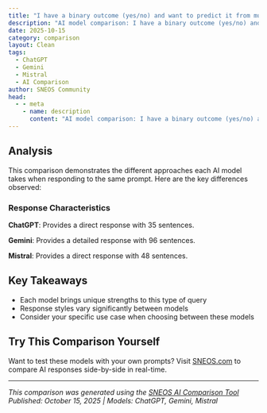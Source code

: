 ```yaml
---
title: "I have a binary outcome (yes/no) and want to predict it from multiple variables using logistic regression. Help me: 1) Prepare data with proper coding of outcome variable (0/1)"
description: "AI model comparison: I have a binary outcome (yes/no) and want to predict it from multiple variables using logistic regre..."
date: 2025-10-15
category: comparison
layout: Clean
tags:
  - ChatGPT
  - Gemini
  - Mistral
  - AI Comparison
author: SNEOS Community
head:
  - - meta
    - name: description
      content: "AI model comparison: I have a binary outcome (yes/no) and want to predict it from multiple variables using logistic regression. Help me: 1) P..."
---
```


<ChatComparison
  title="I have a binary outcome (yes/no) and want to predict it from multiple variables using logistic regression. Help me: 1) Prepare data with proper coding of outcome variable (0/1)"
  prompt="I have a binary outcome (yes/no) and want to predict it from multiple variables using logistic regression. Help me: 1) Prepare data with proper coding of outcome variable (0/1)"
  :responses='{"ChatGPT": "To prepare your data for logistic regression, you need to ensure that your outcome variable (in this case, the binary outcome) is properly coded as 0s and 1s. Here is a step-by-step guide to doing this:\n\n### Step 1: Set Up Your Data\n\nMake sure your data is organized. You should have your predictor variables (independent variables) and your binary outcome variable (dependent variable) in a structured format, such as a spreadsheet (CSV, Excel) or a data frame in a programming language like R or Python.\n\n### Step 2: Code the Outcome Variable\n\nAssuming you have your data in a pandas DataFrame or an R data frame, you can code the outcome variable as follows:\n\n#### In Python (using pandas)\n\n1. Import the necessary library and read your dataset.\n   \n\u0060\u0060\u0060python\nimport pandas as pd\n\n# Load your dataset (example with CSV)\ndata = pd.read_csv(\u0027your_data.csv\u0027)\n\u0060\u0060\u0060\n\n2. Check your outcome variable. Let\u0027s say your outcome variable is named \u0060outcome\u0060.\n\n\u0060\u0060\u0060python\nprint(data[\u0027outcome\u0027].value_counts())\n\u0060\u0060\u0060\n\n3. Convert the outcome variable to binary values (0 and 1). Assuming \u0027yes\u0027 is the positive class and \u0027no\u0027 is the negative class:\n\n\u0060\u0060\u0060python\ndata[\u0027outcome\u0027] = data[\u0027outcome\u0027].map({\u0027yes\u0027: 1, \u0027no\u0027: 0})\n\u0060\u0060\u0060\n\n4. Verify that the outcome variable is now correctly coded:\n\n\u0060\u0060\u0060python\nprint(data[\u0027outcome\u0027].value_counts())\n\u0060\u0060\u0060\n\n#### In R\n\n1. Load your data.\n\n\u0060\u0060\u0060R\ndata \u003C- read.csv(\u0022your_data.csv\u0022)\n\u0060\u0060\u0060\n\n2. Check your outcome variable.\n\n\u0060\u0060\u0060R\ntable(data$outcome)\n\u0060\u0060\u0060\n\n3. Convert the outcome variable to binary values. Assuming that the positive class is \u0022yes\u0022 and negative class is \u0022no\u0022:\n\n\u0060\u0060\u0060R\ndata$outcome \u003C- ifelse(data$outcome == \u0022yes\u0022, 1, 0)\n\u0060\u0060\u0060\n\n4. Verify that the outcome variable is correctly coded:\n\n\u0060\u0060\u0060R\ntable(data$outcome)\n\u0060\u0060\u0060\n\n### Step 3: Prepare Predictor Variables\n\nMake sure that your predictor variables are in the appropriate format. Numeric predictors should be continuous variables, and categorical variables should be converted to factors (in R) or dummy/indicator variables (in Python).\n\n#### Python - Convert categorical variables to dummy variables\n\n\u0060\u0060\u0060python\ndata = pd.get_dummies(data, drop_first=True)\n\u0060\u0060\u0060\n\n#### R - Convert categorical variables to factors\n\n\u0060\u0060\u0060R\ndata$your_categorical_variable \u003C- as.factor(data$your_categorical_variable)\n\u0060\u0060\u0060\n\n### Step 4: Check the Data\n\nBefore proceeding with logistic regression, ensure that your data is clean, with no missing values, and is structured properly. You can use:\n\n\u0060\u0060\u0060python\nprint(data.isnull().sum()) # In Python\n\u0060\u0060\u0060\n\n\u0060\u0060\u0060R\nsummary(data) # In R\n\u0060\u0060\u0060\n\n### Conclusion\n\nOnce your outcome variable is correctly coded and your predictors are appropriately formatted, you can proceed to fit a logistic regression model. Ensure all necessary library imports and data transformations are complete before running your analysis. If you need any further assistance with the modeling process or interpretation of results, feel free to ask!", "Gemini": "That\u0027s a great starting point! Logistic regression requires your outcome variable to be numerical, typically coded as 0 and 1. Let\u0027s break down how to prepare your data, focusing on the outcome variable and then touching on other important steps for your predictor variables.\n\n## 1) Prepare Data with Proper Coding of Outcome Variable (0/1)\n\n**The Goal:** Convert your \u0022Yes/No\u0022 outcome into a binary numerical format (0 or 1).\n\n**The Convention:**\n*   **1:** Represents the \u0022event\u0022 or the \u0022positive\u0022 outcome (e.g., \u0022Yes,\u0022 \u0022Success,\u0022 \u0022Churned,\u0022 \u0022Bought\u0022). This is the outcome you are trying to predict the *probability* of.\n*   **0:** Represents the \u0022non-event\u0022 or the \u0022negative\u0022 outcome (e.g., \u0022No,\u0022 \u0022Failure,\u0022 \u0022Retained,\u0022 \u0022Didn\u0027t Buy\u0022).\n\n**Why this matters:**\n*   Logistic regression models the *log-odds* of the event (Y=1) happening.\n*   When you interpret the coefficients, a positive coefficient means an increase in that predictor is associated with an increase in the *log-odds* (and thus the probability) of the **1** outcome.\n\n---\n\n### Example Scenario:\nLet\u0027s say you\u0027re predicting if a customer will \u0022Buy\u0022 (Yes/No) based on their \u0022Age\u0022 and \u0022Income\u0022. Your raw data might look like this:\n\n| CustomerID | Age | Income | Buy |\n| :--------- | :-- | :----- | :-- |\n| 1          | 30  | 50000  | Yes |\n| 2          | 45  | 75000  | No  |\n| 3          | 22  | 30000  | Yes |\n| 4          | 60  | 90000  | No  |\n| 5          | 38  | 60000  | Yes |\n\nWe want to transform the \u0027Buy\u0027 column.\n\n---\n\n### How to Code (0/1) in Different Tools:\n\n#### a) In Python (using Pandas)\n\n\u0060\u0060\u0060python\nimport pandas as pd\n\n# Sample Data (replace with loading your actual data, e.g., pd.read_csv(\u0027your_data.csv\u0027))\ndata = {\n    \u0027CustomerID\u0027: [1, 2, 3, 4, 5],\n    \u0027Age\u0027: [30, 45, 22, 60, 38],\n    \u0027Income\u0027: [50000, 75000, 30000, 90000, 60000],\n    \u0027Buy\u0027: [\u0027Yes\u0027, \u0027No\u0027, \u0027Yes\u0027, \u0027No\u0027, \u0027Yes\u0027]\n}\ndf = pd.DataFrame(data)\n\nprint(\u0022Original DataFrame:\u0022)\nprint(df)\nprint(\u0022-\u0022 * 30)\n\n# Method 1: Using .map() - Recommended for clarity and specific mappings\n# Map \u0027Yes\u0027 to 1 and \u0027No\u0027 to 0\ndf[\u0027Buy_Coded\u0027] = df[\u0027Buy\u0027].map({\u0027Yes\u0027: 1, \u0027No\u0027: 0})\n\n# Method 2: Using np.where() (if you have NumPy)\n# import numpy as np\n# df[\u0027Buy_Coded\u0027] = np.where(df[\u0027Buy\u0027] == \u0027Yes\u0027, 1, 0)\n\n# Method 3: Using .replace() (good for multiple replacements or simple swaps)\n# df[\u0027Buy_Coded\u0027] = df[\u0027Buy\u0027].replace({\u0027Yes\u0027: 1, \u0027No\u0027: 0})\n\n\nprint(\u0022\\nDataFrame with \u0027Buy\u0027 coded as 0/1:\u0022)\nprint(df)\n\n# You can then drop the original \u0027Buy\u0027 column if you wish\n# df = df.drop(\u0027Buy\u0027, axis=1)\n\u0060\u0060\u0060\n\n**Output:**\n\u0060\u0060\u0060\nOriginal DataFrame:\n   CustomerID  Age  Income  Buy\n0           1   30   50000  Yes\n1           2   45   75000   No\n2           3   22   30000  Yes\n3           4   60   90000   No\n4           5   38   60000  Yes\n------------------------------\n\nDataFrame with \u0027Buy\u0027 coded as 0/1:\n   CustomerID  Age  Income  Buy  Buy_Coded\n0           1   30   50000  Yes          1\n1           2   45   75000   No          0\n2           3   22   30000  Yes          1\n3           4   60   90000   No          0\n4           5   38   60000  Yes          1\n\u0060\u0060\u0060\n\n#### b) In R\n\n\u0060\u0060\u0060R\n# Sample Data (replace with loading your actual data, e.g., read.csv(\u0027your_data.csv\u0027))\ndf \u003C- data.frame(\n  CustomerID = c(1, 2, 3, 4, 5),\n  Age = c(30, 45, 22, 60, 38),\n  Income = c(50000, 75000, 30000, 90000, 60000),\n  Buy = c(\u0027Yes\u0027, \u0027No\u0027, \u0027Yes\u0027, \u0027No\u0027, \u0027Yes\u0027)\n)\n\nprint(\u0022Original DataFrame:\u0022)\nprint(df)\ncat(\u0022------------------------------\\n\u0022)\n\n# Method 1: Using ifelse() - Common and clear\ndf$Buy_Coded \u003C- ifelse(df$Buy == \u0027Yes\u0027, 1, 0)\n\n# Method 2: Coercing a factor (if Buy is already a factor)\n# This works if \u0027No\u0027 is the first level and \u0027Yes\u0027 is the second level,\n# but it\u0027s less explicit about which becomes 0 and which becomes 1.\n# df$Buy_Coded \u003C- as.numeric(factor(df$Buy, levels = c(\u0022No\u0022, \u0022Yes\u0022))) - 1\n\nprint(\u0022\\nDataFrame with \u0027Buy\u0027 coded as 0/1:\u0022)\nprint(df)\n\u0060\u0060\u0060\n\n**Output:**\n\u0060\u0060\u0060\n[1] \u0022Original DataFrame:\u0022\n  CustomerID Age Income Buy\n1          1  30  50000 Yes\n2          2  45  75000  No\n3          3  22  30000 Yes\n4          4  60  90000  No\n5          5  38  60000 Yes\n------------------------------\n\n[1] \u0022DataFrame with \u0027Buy\u0027 coded as 0/1:\u0022\n  CustomerID Age Income Buy Buy_Coded\n1          1  30  50000 Yes         1\n2          2  45  75000  No         0\n3          3  22  30000 Yes         1\n4          4  60  90000  No         0\n5          5  38  60000 Yes         1\n\u0060\u0060\u0060\n\n#### c) In Excel / Google Sheets\n\n1.  **Create a new column** (e.g., \u0022Buy_Coded\u0022).\n2.  In the first cell of this new column (e.g., \u0060E2\u0060), enter the \u0060IF\u0060 formula:\n    \u0060=IF(D2=\u0022Yes\u0022,1,0)\u0060\n    (Assuming \u0027Buy\u0027 is in column D, starting at row 2).\n3.  **Drag this formula down** to apply it to all rows.\n\n---\n\n## Beyond Outcome Coding: Other Important Data Preparation Steps for Logistic Regression\n\nWhile you specifically asked about the outcome variable, it\u0027s crucial to properly prepare your **predictor (independent) variables** as well for robust logistic regression.\n\n### 2) Handle Categorical Predictor Variables\n\nLogistic regression (and most statistical models) cannot directly use text categories. They need to be converted to numerical format.\n\n*   **Method: One-Hot Encoding (Dummy Variables)**\n    *   For each categorical variable, create new binary (0/1) columns, one for each unique category.\n    *   **Crucial:** To avoid multicollinearity (the \u0022dummy variable trap\u0022), *drop one of the dummy variables* for each original categorical feature. The remaining categories will be interpreted relative to the dropped (reference) category.\n\n    **Example:** If you have a \u0060City\u0060 variable with values \u0060[\u0027New York\u0027, \u0027Los Angeles\u0027, \u0027Chicago\u0027]\u0060:\n    *   You\u0027d create \u0060City_New_York\u0060, \u0060City_Los_Angeles\u0060, \u0060City_Chicago\u0060.\n    *   Then, you\u0027d drop one, say \u0060City_Chicago\u0060.\n    *   If \u0060City_New_York\u0060=1 and \u0060City_Los_Angeles\u0060=0, the customer is from New York.\n    *   If \u0060City_New_York\u0060=0 and \u0060City_Los_Angeles\u0060=1, the customer is from Los Angeles.\n    *   If \u0060City_New_York\u0060=0 and \u0060City_Los_Angeles\u0060=0, the customer is from Chicago (the reference category).\n\n    **Python (Pandas):**\n    \u0060\u0060\u0060python\n    # Example with a new categorical variable \u0027Region\u0027\n    df[\u0027Region\u0027] = [\u0027East\u0027, \u0027West\u0027, \u0027East\u0027, \u0027Central\u0027, \u0027West\u0027]\n\n    # One-Hot Encode \u0027Region\u0027 and drop the original\n    df_encoded = pd.get_dummies(df, columns=[\u0027Region\u0027], drop_first=True)\n    # drop_first=True automatically drops one category (e.g., \u0027Central\u0027 or \u0027East\u0027 depending on order)\n    print(\u0022\\nDataFrame with One-Hot Encoded \u0027Region\u0027:\u0022)\n    print(df_encoded)\n    \u0060\u0060\u0060\n\n    **R:**\n    \u0060glm()\u0060 in R (for logistic regression) typically handles factor variables automatically by creating dummy variables and dropping one reference level. You just need to ensure your categorical variables are of \u0060factor\u0060 type.\n\n    \u0060\u0060\u0060R\n    df$Region \u003C- as.factor(c(\u0027East\u0027, \u0027West\u0027, \u0027East\u0027, \u0027Central\u0027, \u0027West\u0027))\n    # When you build the model: glm(Buy_Coded ~ Age \u002B Income \u002B Region, data = df, family = binomial)\n    # R will automatically create dummy variables for \u0027Region\u0027.\n    \u0060\u0060\u0060\n\n### 3) Handle Missing Values\n\n*   **Identify:** Check for \u0060NaN\u0060, \u0060NA\u0060, \u0060null\u0060 values in your dataset.\n*   **Strategies:**\n    *   **Remove:** If only a small percentage of rows have missing values, you might drop those rows. If a column has too many missing values, you might drop the entire column.\n    *   **Impute:** Fill missing values with a substitute:\n        *   **Mean/Median:** For numerical variables. Median is more robust to outliers.\n        *   **Mode:** For categorical variables.\n        *   **More advanced imputation techniques:** Regression imputation, K-Nearest Neighbors imputation.\n\n    **Python (Pandas):**\n    \u0060\u0060\u0060python\n    # Check for missing values\n    print(\u0022\\nMissing values before handling:\u0022)\n    print(df.isnull().sum())\n\n    # Example: Impute \u0027Income\u0027 with its median\n    df[\u0027Income\u0027].fillna(df[\u0027Income\u0027].median(), inplace=True)\n    # Example: Drop rows with any missing values\n    # df.dropna(inplace=True)\n    \u0060\u0060\u0060\n\n    **R:**\n    \u0060\u0060\u0060R\n    # Check for missing values\n    # summary(df)\n    # colSums(is.na(df))\n\n    # Example: Impute \u0027Income\u0027 with its median\n    # df$Income[is.na(df$Income)] \u003C- median(df$Income, na.rm = TRUE)\n    # Example: Remove rows with any missing values\n    # df \u003C- na.omit(df)\n    \u0060\u0060\u0060\n\n### 4) Feature Scaling (Optional but often good practice)\n\n*   **Purpose:** Standardizing numerical predictors (e.g., \u0060Age\u0060, \u0060Income\u0060) can help the optimization algorithm converge faster and can make regularization techniques (like L1/L2 penalties) work more effectively.\n*   **For core logistic regression coefficients:** Scaling doesn\u0027t change the *interpretability* of the odds ratios themselves, but it changes the scale of the coefficients. If you want to compare the \u0022importance\u0022 of different features by looking at their coefficients directly, scaling is essential.\n*   **Methods:**\n    *   **Standardization (Z-score):** Transforms data to have a mean of 0 and a standard deviation of 1. \u0060(X - mean) / std_dev\u0060\n    *   **Normalization (Min-Max):** Scales data to a fixed range, usually 0 to 1. \u0060(X - min) / (max - min)\u0060\n\n    **Python (Scikit-learn):**\n    \u0060\u0060\u0060python\n    from sklearn.preprocessing import StandardScaler\n\n    # Assuming \u0027Age\u0027 and \u0027Income\u0027 are your numerical predictors\n    numerical_cols = [\u0027Age\u0027, \u0027Income\u0027]\n    scaler = StandardScaler()\n    df[numerical_cols] = scaler.fit_transform(df[numerical_cols])\n\n    print(\u0022\\nDataFrame with scaled numerical features:\u0022)\n    print(df)\n    \u0060\u0060\u0060\n\n    **R:**\n    \u0060\u0060\u0060R\n    # df$Age_scaled \u003C- scale(df$Age)\n    # df$Income_scaled \u003C- scale(df$Income)\n    \u0060\u0060\u0060\n\n---\n\n**Summary of Data Preparation Steps:**\n\n1.  **Outcome Variable (Yes/No to 0/1):** This is critical and exactly what you asked for.\n2.  **Categorical Predictors:** Convert to numerical using one-hot encoding (dummy variables), remembering to drop one reference category.\n3.  **Missing Values:** Identify and handle them (impute or remove).\n4.  **Feature Scaling (Numerical Predictors):** Standardize or normalize numerical features.\n\nOnce your data is cleaned and properly encoded, you\u0027ll be ready to split it into training and testing sets, and then build your logistic regression model!", "Mistral": "Sure, I can help you prepare your data for logistic regression. Here are the steps you need to follow:\n\n1. **Load Your Data**: First, you need to load your dataset. This can be done using libraries like \u0060pandas\u0060 in Python.\n\n2. **Encode the Outcome Variable**: Ensure that your binary outcome variable is coded as 0 and 1.\n\n3. **Prepare the Predictor Variables**: Ensure that your predictor variables are in the correct format (e.g., numerical or properly encoded categorical variables).\n\nHere\u0027s a step-by-step guide using Python and the \u0060pandas\u0060 library:\n\n### Step 1: Load Your Data\n\n\u0060\u0060\u0060python\nimport pandas as pd\n\n# Load your dataset\n# Replace \u0027your_dataset.csv\u0027 with the path to your dataset\ndata = pd.read_csv(\u0027your_dataset.csv\u0027)\n\u0060\u0060\u0060\n\n### Step 2: Encode the Outcome Variable\n\nAssume your outcome variable is named \u0060outcome\u0060 and it contains values like \u0027yes\u0027 and \u0027no\u0027. You need to convert these to 0 and 1.\n\n\u0060\u0060\u0060python\n# Convert \u0027yes\u0027 to 1 and \u0027no\u0027 to 0\ndata[\u0027outcome\u0027] = data[\u0027outcome\u0027].map({\u0027yes\u0027: 1, \u0027no\u0027: 0})\n\u0060\u0060\u0060\n\n### Step 3: Prepare the Predictor Variables\n\nEnsure that your predictor variables are in the correct format. If you have categorical variables, you might need to encode them using techniques like one-hot encoding.\n\n\u0060\u0060\u0060python\n# Example: If you have a categorical variable \u0027category\u0027\ndata = pd.get_dummies(data, columns=[\u0027category\u0027], drop_first=True)\n\u0060\u0060\u0060\n\n### Step 4: Split the Data into Features and Target\n\n\u0060\u0060\u0060python\n# Define the features (X) and the target (y)\nX = data.drop(\u0027outcome\u0027, axis=1)\ny = data[\u0027outcome\u0027]\n\u0060\u0060\u0060\n\n### Step 5: Split the Data into Training and Testing Sets\n\n\u0060\u0060\u0060python\nfrom sklearn.model_selection import train_test_split\n\n# Split the data into training and testing sets\nX_train, X_test, y_train, y_test = train_test_split(X, y, test_size=0.2, random_state=42)\n\u0060\u0060\u0060\n\n### Step 6: Fit the Logistic Regression Model\n\n\u0060\u0060\u0060python\nfrom sklearn.linear_model import LogisticRegression\n\n# Initialize the logistic regression model\nmodel = LogisticRegression()\n\n# Fit the model to the training data\nmodel.fit(X_train, y_train)\n\u0060\u0060\u0060\n\n### Step 7: Evaluate the Model\n\n\u0060\u0060\u0060python\nfrom sklearn.metrics import accuracy_score, confusion_matrix, classification_report\n\n# Make predictions on the test set\ny_pred = model.predict(X_test)\n\n# Evaluate the model\naccuracy = accuracy_score(y_test, y_pred)\nconf_matrix = confusion_matrix(y_test, y_pred)\nclass_report = classification_report(y_test, y_pred)\n\nprint(f\u0027Accuracy: {accuracy}\u0027)\nprint(f\u0027Confusion Matrix:\\n{conf_matrix}\u0027)\nprint(f\u0027Classification Report:\\n{class_report}\u0027)\n\u0060\u0060\u0060\n\n### Example Dataset\n\nHere\u0027s an example dataset to illustrate the process:\n\n\u0060\u0060\u0060csv\noutcome,feature1,feature2,category\nyes,1.2,3.4,A\nno,2.3,4.5,B\nyes,3.4,5.6,A\nno,4.5,6.7,C\nyes,5.6,7.8,B\n\u0060\u0060\u0060\n\n### Full Code Example\n\n\u0060\u0060\u0060python\nimport pandas as pd\nfrom sklearn.model_selection import train_test_split\nfrom sklearn.linear_model import LogisticRegression\nfrom sklearn.metrics import accuracy_score, confusion_matrix, classification_report\n\n# Load your dataset\ndata = pd.read_csv(\u0027your_dataset.csv\u0027)\n\n# Convert \u0027yes\u0027 to 1 and \u0027no\u0027 to 0\ndata[\u0027outcome\u0027] = data[\u0027outcome\u0027].map({\u0027yes\u0027: 1, \u0027no\u0027: 0})\n\n# Encode categorical variables\ndata = pd.get_dummies(data, columns=[\u0027category\u0027], drop_first=True)\n\n# Define the features (X) and the target (y)\nX = data.drop(\u0027outcome\u0027, axis=1)\ny = data[\u0027outcome\u0027]\n\n# Split the data into training and testing sets\nX_train, X_test, y_train, y_test = train_test_split(X, y, test_size=0.2, random_state=42)\n\n# Initialize the logistic regression model\nmodel = LogisticRegression()\n\n# Fit the model to the training data\nmodel.fit(X_train, y_train)\n\n# Make predictions on the test set\ny_pred = model.predict(X_test)\n\n# Evaluate the model\naccuracy = accuracy_score(y_test, y_pred)\nconf_matrix = confusion_matrix(y_test, y_pred)\nclass_report = classification_report(y_test, y_pred)\n\nprint(f\u0027Accuracy: {accuracy}\u0027)\nprint(f\u0027Confusion Matrix:\\n{conf_matrix}\u0027)\nprint(f\u0027Classification Report:\\n{class_report}\u0027)\n\u0060\u0060\u0060\n\nThis should give you a good starting point for preparing your data and fitting a logistic regression model."}' published-date="{DateTime.UtcNow:HH:mm}"
/>

## Analysis

This comparison demonstrates the different approaches each AI model takes when responding to the same prompt. Here are the key differences observed:

### Response Characteristics

**ChatGPT**: Provides a direct response with 35 sentences. 

**Gemini**: Provides a detailed response with 96 sentences. 

**Mistral**: Provides a direct response with 48 sentences. 

## Key Takeaways

- Each model brings unique strengths to this type of query
- Response styles vary significantly between models
- Consider your specific use case when choosing between these models

## Try This Comparison Yourself

Want to test these models with your own prompts? Visit [SNEOS.com](https://sneos.com) to compare AI responses side-by-side in real-time.

---

*This comparison was generated using the [SNEOS AI Comparison Tool](https://sneos.com)*
*Published: October 15, 2025 | Models: ChatGPT, Gemini, Mistral*
